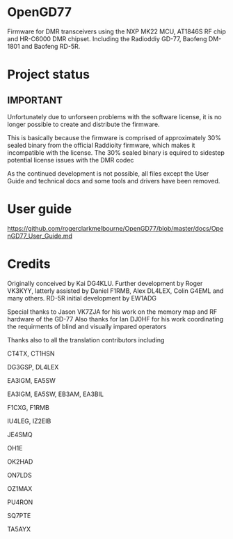 # OpenGD77
Firmware for DMR transceivers using the NXP MK22 MCU, AT1846S RF chip and HR-C6000 DMR chipset. Including the Radioddiy GD-77, Baofeng DM-1801 and Baofeng RD-5R.

# Project status

## IMPORTANT
Unfortunately due to unforseen problems with the software license, it is no longer possible to create and distribute the firmware. 

This is basically because the firmware is comprised of approximately 30% sealed binary from the official Raddioity firmware, which makes it incompatible with the license.
The 30% sealed binary is equired to sidestep  potential license issues with the DMR codec

As the continued development is not possible, all files except the User Guide and technical docs and some tools and drivers have been removed.


# User guide
https://github.com/rogerclarkmelbourne/OpenGD77/blob/master/docs/OpenGD77_User_Guide.md  

# Credits
Originally conceived by Kai DG4KLU.
Further development by Roger VK3KYY, latterly assisted by Daniel F1RMB, Alex DL4LEX, Colin G4EML and many others.
RD-5R initial development by EW1ADG 

Special thanks to Jason VK7ZJA for his work on the memory map and RF hardware of the GD-77
Also thanks for Ian DJ0HF for his work coordinating the requirments of blind and visually impared operators

Thanks also to all the translation contributors including 


CT4TX, CT1HSN

DG3GSP, DL4LEX

EA3IGM, EA5SW

EA3IGM, EA5SW, EB3AM, EA3BIL

F1CXG, F1RMB

IU4LEG, IZ2EIB

JE4SMQ

OH1E

OK2HAD

ON7LDS

OZ1MAX

PU4RON

SQ7PTE

TA5AYX
